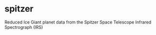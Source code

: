 # spitzer
Reduced Ice Giant planet data from the Spitzer Space Telescope Infrared Spectrograph (IRS)
